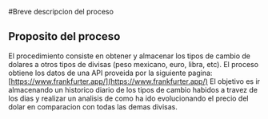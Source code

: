 #Breve descripcion del proceso

## Proposito del proceso

El procedimiento consiste en obtener y almacenar los tipos de cambio de dolares a otros tipos de divisas (peso mexicano, euro, libra, etc).
El proceso obtiene los datos de una API proveida por la siguiente pagina: [https://www.frankfurter.app/](https://www.frankfurter.app/)
El objetivo es ir almacenando un historico diario de los tipos de cambio habidos a travez de los dias y realizar un analisis de como ha ido evolucionando el precio del dolar en comparacion con todas las demas divisas.

